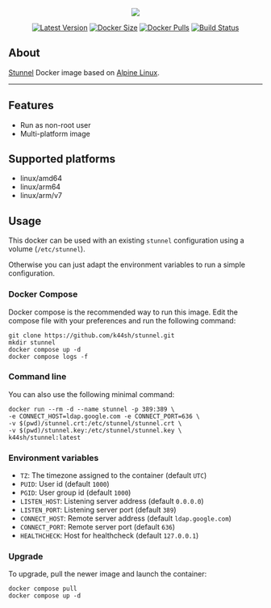 <p align="center"><a href="https://github.com/k44sh/stunnel" target="_blank"><img src="https://raw.githubusercontent.com/k44sh/stunnel/main/.screens/stunnel.png"></a></p>

<p align="center">
  <a href="https://hub.docker.com/r/k44sh/stunnel/tags?page=1&ordering=last_updated"><img src="https://img.shields.io:/docker/v/k44sh/stunnel/latest?logo=docker" alt="Latest Version"></a>
  <a href="https://hub.docker.com/r/k44sh/stunnel/"><img src="https://img.shields.io:/docker/image-size/k44sh/stunnel?logo=docker" alt="Docker Size"></a>
  <a href="https://hub.docker.com/r/k44sh/stunnel/"><img src="https://img.shields.io:/docker/pulls/k44sh/stunnel?logo=docker" alt="Docker Pulls"></a>
  <a href="https://github.com/k44sh/stunnel/actions?workflow=build"><img src="https://img.shields.io/github/actions/workflow/status/k44sh/stunnel/build.yml" alt="Build Status"></a>
</p>

## About

[Stunnel](https://stunnel.org/) Docker image based on [Alpine Linux](https://www.alpinelinux.org/).<br/>
___

## Features

* Run as non-root user
* Multi-platform image

## Supported platforms

* linux/amd64
* linux/arm64
* linux/arm/v7

## Usage

This docker can be used with an existing `stunnel` configuration using a volume (`/etc/stunnel`).

Otherwise you can just adapt the environment variables to run a simple configuration.

### Docker Compose

Docker compose is the recommended way to run this image. Edit the compose file with your preferences and run the following command:

```shell
git clone https://github.com/k44sh/stunnel.git
mkdir stunnel
docker compose up -d
docker compose logs -f
```

### Command line

You can also use the following minimal command:

```shell
docker run --rm -d --name stunnel -p 389:389 \
-e CONNECT_HOST=ldap.google.com -e CONNECT_PORT=636 \
-v $(pwd)/stunnel.crt:/etc/stunnel/stunnel.crt \
-v $(pwd)/stunnel.key:/etc/stunnel/stunnel.key \
k44sh/stunnel:latest
```

### Environment variables

* `TZ`: The timezone assigned to the container (default `UTC`)
* `PUID`: User id (default `1000`)
* `PGID`: User group id (default `1000`)
* `LISTEN_HOST`: Listening server address (default `0.0.0.0`)
* `LISTEN_PORT`: Listening server port (default `389`)
* `CONNECT_HOST`: Remote server address (default `ldap.google.com`)
* `CONNECT_PORT`: Remote server port (default `636`)
* `HEALTHCHECK`: Host for healthcheck (default `127.0.0.1`)

### Upgrade

To upgrade, pull the newer image and launch the container:

```shell
docker compose pull
docker compose up -d
```
